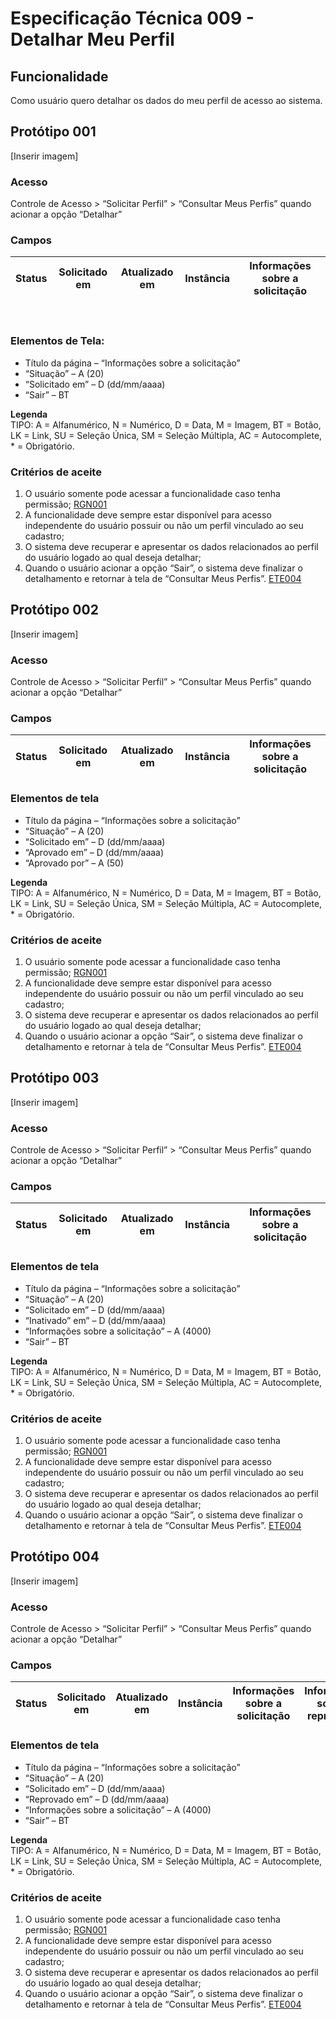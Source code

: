 # Especificação Técnica 009 - Detalhar Meu Perfil

## Funcionalidade
Como usuário quero detalhar os dados do meu perfil de acesso ao sistema. 

## Protótipo 001
[Inserir imagem]<!-- ![alt text](../imagens/ete-009-prot-001.png) -->

### Acesso
Controle de Acesso > “Solicitar Perfil” > “Consultar Meus Perfis” quando acionar a opção “Detalhar”

### Campos

|Status|Solicitado em|Atualizado em|Instância|Informações sobre a solicitação|
|------|-------------|-------------|---------|-------------------------------|

 
### Elementos de Tela:
* Título da página – “Informações sobre a solicitação” 
* “Situação” – A (20) 
* “Solicitado em” – D (dd/mm/aaaa) 
* “Sair” – BT 

**Legenda**  
TIPO: A = Alfanumérico, N = Numérico, D = Data, M = Imagem, BT = Botão, LK = Link, SU = Seleção Única, SM = Seleção Múltipla, AC = Autocomplete, * = Obrigatório. 

### Critérios de aceite 
1. O usuário somente pode acessar a funcionalidade caso tenha permissão; [RGN001](DocumentoDeRegrasv2.md#rgn001)   
2. A funcionalidade deve sempre estar disponível para acesso independente do usuário possuir ou não um perfil vinculado ao seu cadastro; 
3. O sistema deve recuperar e apresentar os dados relacionados ao perfil do usuário logado ao qual deseja detalhar; 
4. Quando o usuário acionar a opção “Sair”, o sistema deve finalizar o detalhamento e retornar à tela de “Consultar Meus Perfis”. [ETE004](ETE004.md)

## Protótipo 002
[Inserir imagem]<!-- ![alt text](../imagens/ete-009-prot-002.png) -->

### Acesso
Controle de Acesso > “Solicitar Perfil” > “Consultar Meus Perfis” quando acionar a opção “Detalhar” 

### Campos

|Status|Solicitado em|Atualizado em|Instância|Informações sobre a solicitação|
|------|-------------|-------------|---------|-------------------------------|


### Elementos de tela
* Título da página – “Informações sobre a solicitação” 
* “Situação” – A (20) 
* “Solicitado em” – D (dd/mm/aaaa) 
* “Aprovado em” – D (dd/mm/aaaa) 
* “Aprovado por” – A (50)

**Legenda**  
TIPO: A = Alfanumérico, N = Numérico, D = Data, M = Imagem, BT = Botão, LK = Link, SU = Seleção Única, SM = Seleção Múltipla, AC = Autocomplete, * = Obrigatório. 

### Critérios de aceite
1. O usuário somente pode acessar a funcionalidade caso tenha permissão; [RGN001](DocumentoDeRegrasv2.md#rgn001)
2. A funcionalidade deve sempre estar disponível para acesso independente do usuário possuir ou não um perfil vinculado ao seu cadastro; 
3. O sistema deve recuperar e apresentar os dados relacionados ao perfil do usuário logado ao qual deseja detalhar; 
4. Quando o usuário acionar a opção “Sair”, o sistema deve finalizar o detalhamento e retornar à tela de “Consultar Meus Perfis”. [ETE004](ETE004.md)

## Protótipo 003
[Inserir imagem]<!-- ![alt text](../imagens/ete-009-prot-003.png) -->

### Acesso
Controle de Acesso > “Solicitar Perfil” > “Consultar Meus Perfis” quando acionar a opção “Detalhar” 

### Campos

|Status|Solicitado em|Atualizado em|Instância|Informações sobre a solicitação|
|------|-------------|-------------|---------|-------------------------------|


### Elementos de tela
* Título da página – “Informações sobre a solicitação” 
* “Situação” – A (20) 
* “Solicitado em” – D (dd/mm/aaaa) 
* “Inativado” em” – D (dd/mm/aaaa) 
* “Informações sobre a solicitação” – A (4000) 
* “Sair” – BT

**Legenda**  
TIPO: A = Alfanumérico, N = Numérico, D = Data, M = Imagem, BT = Botão, LK = Link, SU = Seleção Única, SM = Seleção Múltipla, AC = Autocomplete, * = Obrigatório. 

### Critérios de aceite
1. O usuário somente pode acessar a funcionalidade caso tenha permissão; [RGN001](DocumentoDeRegrasv2.md#rgn001)
2. A funcionalidade deve sempre estar disponível para acesso independente do usuário possuir ou não um perfil vinculado ao seu cadastro; 
3. O sistema deve recuperar e apresentar os dados relacionados ao perfil do usuário logado ao qual deseja detalhar; 
4. Quando o usuário acionar a opção “Sair”, o sistema deve finalizar o detalhamento e retornar à tela de “Consultar Meus Perfis”. [ETE004](ETE004.md)

## Protótipo 004
[Inserir imagem]<!-- ![alt text](../imagens/ete-009-prot-004.png) -->

### Acesso
Controle de Acesso > “Solicitar Perfil” > “Consultar Meus Perfis” quando acionar a opção “Detalhar” 

### Campos

|Status|Solicitado em|Atualizado em|Instância|Informações sobre a solicitação|Informações sobre a reprovação|
|------|-------------|-------------|---------|-------------------------------|------------------------------|


### Elementos de tela
* Título da página – “Informações sobre a solicitação” 
* “Situação” – A (20) 
* “Solicitado em” – D (dd/mm/aaaa) 
* “Reprovado em” – D (dd/mm/aaaa) 
* “Informações sobre a solicitação” – A (4000) 
* “Sair” – BT 

**Legenda**  
TIPO: A = Alfanumérico, N = Numérico, D = Data, M = Imagem, BT = Botão, LK = Link, SU = Seleção Única, SM = Seleção Múltipla, AC = Autocomplete, * = Obrigatório. 

### Critérios de aceite
1. O usuário somente pode acessar a funcionalidade caso tenha permissão; [RGN001](DocumentoDeRegrasv2.md#rgn001)
2. A funcionalidade deve sempre estar disponível para acesso independente do usuário possuir ou não um perfil vinculado ao seu cadastro; 
3. O sistema deve recuperar e apresentar os dados relacionados ao perfil do usuário logado ao qual deseja detalhar; 
4. Quando o usuário acionar a opção “Sair”, o sistema deve finalizar o detalhamento e retornar à tela de “Consultar Meus Perfis”. [ETE004](ETE004.md)
